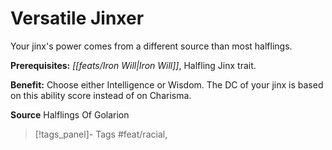 ﻿---
cssclass: [feats]

---
# Versatile Jinxer

Your jinx's power comes from a different source than most halflings.

**Prerequisites:** _[[feats/Iron Will|Iron Will]]_, Halfling Jinx trait.

**Benefit:** Choose either Intelligence or Wisdom. The DC of your jinx is based on this ability score instead of on Charisma.

**Source** Halflings Of Golarion
>[!tags_panel]- Tags
> #feat/racial, 